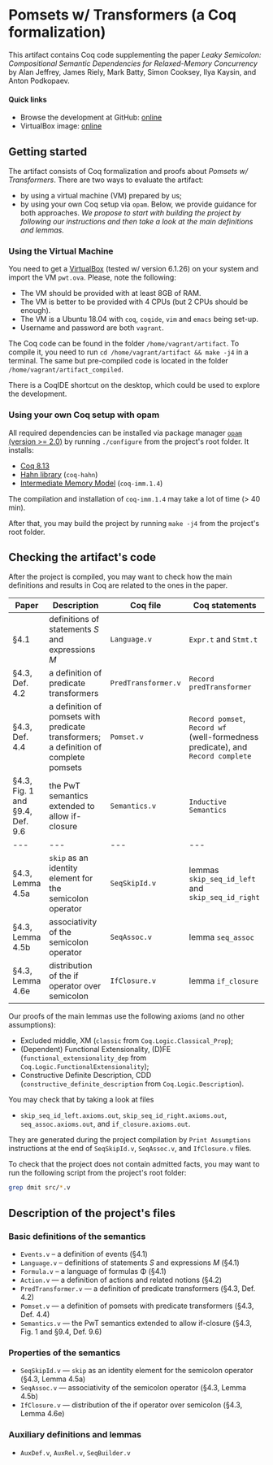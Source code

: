# Pomsets w/ Transformers (a Coq formalization)

This artifact contains Coq code supplementing the paper _Leaky Semicolon: Compositional Semantic Dependencies for Relaxed-Memory Concurrency_ by 
Alan Jeffrey, James Riely, Mark Batty, Simon Cooksey, Ilya Kaysin, and Anton Podkopaev.

#### Quick links
- Browse the development at GitHub: [online](https://github.com/weakmemory/pwt)
- VirtualBox image: [online](https://podkopaev.net/popl22-pwt-artifact.html)

## Getting started
The artifact consists of Coq formalization and proofs about _Pomsets w/ Transformers_.
There are two ways to evaluate the artifact:
- by using a virtual machine (VM) prepared by us;
- by using your own Coq setup via `opam`.
Below, we provide guidance for both approaches.
*We propose to start with building the project by following our instructions and then take a look at the main definitions and lemmas.*

### Using the Virtual Machine 
You need to get a [VirtualBox](https://www.virtualbox.org/) (tested w/ version 6.1.26) on your system and import the VM
`pwt.ova`. Please, note the following:
- The VM should be provided with at least 8GB of RAM.
- The VM is better to be provided with 4 CPUs (but 2 CPUs should be enough).
- The VM is a Ubuntu 18.04 with `coq`, `coqide`, `vim` and `emacs` being set-up.
- Username and password are both `vagrant`.

The Coq code can be found in the folder `/home/vagrant/artifact`. To compile it,
you need to run `cd /home/vagrant/artifact && make -j4` in a terminal.
The same but pre-compiled code is located in the folder `/home/vagrant/artifact_compiled`.

There is a CoqIDE shortcut on the desktop, which could be used to explore the development.

### Using your own Coq setup with opam
All required dependencies can be installed via package manager [`opam` (version >= 2.0)](https://opam.ocaml.org/)
by running `./configure` from the project's root folder.
It installs:
- [Coq 8.13](https://coq.inria.fr)
- [Hahn library](https://github.com/vafeiadis/hahn) (`coq-hahn`)
- [Intermediate Memory Model](https://github.com/weakmemory/imm) (`coq-imm.1.4`)

The compilation and installation of `coq-imm.1.4` may take a lot of time (> 40 min).

After that, you may build the project by running `make -j4` from the project's root folder.

## Checking the artifact's code
After the project is compiled, you may want to check how the main definitions and results in Coq are related to the ones in the paper.

| Paper                                  | Description                                              | Coq file            | Coq statements                                                     |
| ---                                    | ---                                                      | ---                 | ---                                                                |
| §4.1                                   | definitions of statements _S_ and expressions _M_        | `Language.v`        | `Expr.t` and `Stmt.t`                                              |
| §4.3, Def. 4.2                         | a definition of predicate transformers                   | `PredTransformer.v` | `Record predTransformer`                                           |
| §4.3, Def. 4.4                         | a definition of pomsets with predicate transformers; a definition of complete pomsets | `Pomset.v`          | `Record pomset`, `Record wf` <br /> (well-formedness predicate), and `Record complete` |
| §4.3, Fig. 1 and <br /> §9.4, Def. 9.6 | the PwT semantics extended to allow if-closure           | `Semantics.v`       | `Inductive Semantics`                                              |
| ---                                    | ---                                                      | ---                 | ---                                                                |
| §4.3, Lemma 4.5a                       | `skip` as an identity element for the semicolon operator | `SeqSkipId.v`       | lemmas  `skip_seq_id_left` <br /> and `skip_seq_id_right`          |
| §4.3, Lemma 4.5b                       | associativity of the semicolon operator                  | `SeqAssoc.v`        | lemma `seq_assoc`                                                  |
| §4.3, Lemma 4.6e                       | distribution of the if operator over semicolon           | `IfClosure.v`       | lemma `if_closure`                                                 |

Our proofs of the main lemmas use the following axioms (and no other assumptions):
- Excluded middle, XM (`classic` from `Coq.Logic.Classical_Prop`);
- (Dependent) Functional Extensionality, (D)FE (`functional_extensionality_dep` from `Coq.Logic.FunctionalExtensionality`);
- Constructive Definite Description, CDD (`constructive_definite_description` from `Coq.Logic.Description`).

You may check that by taking a look at files
- `skip_seq_id_left.axioms.out`, `skip_seq_id_right.axioms.out`, `seq_assoc.axioms.out`, and `if_closure.axioms.out`.

They are generated during the project compilation by `Print Assumptions` instructions at the end of `SeqSkipId.v`, `SeqAssoc.v`, and `IfClosure.v` files.

To check that the project does not contain admitted facts, you may want to run the following script from the project's root folder:

``` bash
grep dmit src/*.v

```

## Description of the project's files

### Basic definitions of the semantics
- `Events.v` – a definition of events (§4.1)
- `Language.v` – definitions of statements _S_ and expressions _M_ (§4.1)
- `Formula.v` – a language of formulas Φ (§4.1)
- `Action.v` — a definition of actions and related notions (§4.2)
- `PredTransformer.v` — a definition of predicate transformers (§4.3, Def. 4.2)
- `Pomset.v` — a definition of pomsets with predicate transformers (§4.3, Def. 4.4)
- `Semantics.v` — the PwT semantics extended to allow if-closure (§4.3, Fig. 1 and §9.4, Def. 9.6)

### Properties of the semantics
- `SeqSkipId.v` — `skip` as an identity element for the semicolon operator (§4.3, Lemma 4.5a)
- `SeqAssoc.v` — associativity of the semicolon operator (§4.3, Lemma 4.5b)
- `IfClosure.v` — distribution of the if operator over semicolon (§4.3, Lemma 4.6e)

### Auxiliary definitions and lemmas
- `AuxDef.v`, `AuxRel.v`, `SeqBuilder.v`
